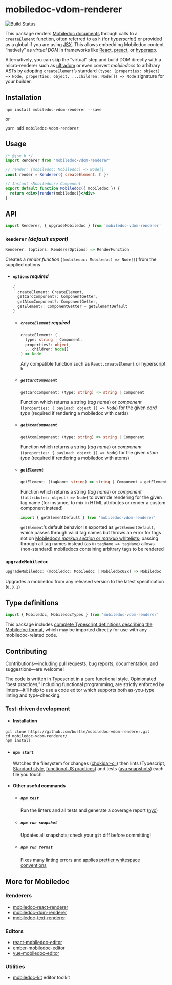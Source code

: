 # mobiledoc-vdom-renderer

[![Build Status](https://travis-ci.org/bustle/mobiledoc-vdom-renderer.svg?branch=master)](https://travis-ci.org/bustle/mobiledoc-vdom-renderer)

This package renders [Mobiledoc documents](https://github.com/bustle/mobiledoc-kit/blob/master/MOBILEDOC.md) through calls to a `createElement` function, often referred to as `h` (for _[hyperscript](https://github.com/hyperhype/hyperscript)_) or provided as a global if you are using [JSX](https://facebook.github.io/jsx/). This allows embedding Mobiledoc content “natively” as _virtual DOM_ in frameworks like [React](https://reactjs.org/), [preact](https://preactjs.com/), or [hyperapp](https://github.com/hyperapp/hyperapp).

Alternatively, you can skip the “virtual” step and build DOM directly with a micro-renderer such as [ultradom](https://github.com/JorgeBucaran/ultradom) or even convert _mobiledocs_ to arbitrary ASTs by adopting `createElement`’s standard `(type: (properties: object) => Node, properties: object, ...children: Node[]) => Node` signature for your builder.

## Installation

```shell
npm install mobiledoc-vdom-renderer --save
```

or

```shell
yarn add mobiledoc-vdom-renderer
```

## Usage

```jsx
/* @jsx h */
import Renderer from 'mobiledoc-vdom-renderer'

// render: (mobiledoc: Mobiledoc) => Node[]
const render = Renderer({ createElement: h })

// Instant <Mobiledoc/> Component
export default function Mobiledoc({ mobiledoc }) {
  return <div>{render(mobiledoc)}</div>
}
```

## API

```javascript
import Renderer, { upgradeMobiledoc } from 'mobiledoc-vdom-renderer'
```

### `Renderer` _(default export)_

```typescript
Renderer: (options: RendererOptions) => RenderFunction
```

Creates a _render function_ (`(mobiledoc: Mobiledoc) => Node[]`) from the supplied options

* #### `options` _required_
  ```typescript
  {
    createElement: CreateElement,
    getCardComponent?: ComponentGetter,
    getAtomComponent?: ComponentGetter,
    getElement?: ComponentGetter = getElementDefault
  }
  ```
  * ##### `createElement` _required_
    ```typescript
    createElement: (
      type: string | Component,
      properties?: object,
      ...children: Node[]
    ) => Node
    ```
    Any compatible function such as `React.createElement` or hyperscript `h`
  * ##### `getCardComponent`
    ```typescript
    getCardComponent: (type: string) => string | Component
    ```
    Function which returns a string (_tag name_) or _component_ (`(properties: { payload: object }) => Node`) for the given _card type_ (required if rendering a mobiledoc with cards)
  * ##### `getAtomComponent`
    ```typescript
    getAtomComponent: (type: string) => string | Component
    ```
    Function which returns a string (_tag name_) or _component_ (`(properties: { payload: object }) => Node`) for the given _atom type_ (required if rendering a mobiledoc with atoms)
  * ##### `getElement`
    ```typescript
    getElement: (tagName: string) => string | Component = getElementDefault
    ```
    Function which returns a string (_tag name_) or _component_ (`(attributes: object) => Node`) to override rendering for the given tag name (for instance, to mix in HTML attributes or render a custom component instead)
    ```typescript
    import { getElementDefault } from 'mobiledoc-vdom-renderer'
    ```
    `getElement`’s default behavior is exported as `getElementDefault`, which passes through valid tag names but throws an error for tags not on [Mobiledoc’s _markup section_ or _markup_ whitelists](./types/Mobiledoc/0.3/index.ts); passing through all tag names instead (as in `tagName => tagName`) allows (non-standard) mobiledocs containing arbitrary tags to be rendered

### `upgradeMobiledoc`

```typescript
upgradeMobiledoc: (mobiledoc: Mobiledoc | Mobiledoc02x) => Mobiledoc
```

Upgrades a mobiledoc from any released version to the latest specification (`0.3.1`)

## Type definitions

```typescript
import { Mobiledoc, MobiledocTypes } from 'mobiledoc-vdom-renderer'
```

This package includes [complete Typescript definitions describing the Mobiledoc format](./types/Mobiledoc/0.3/index.ts), which may be imported directly for use with any mobiledoc-related code.

## Contributing

Contributions—including pull requests, bug reports, documentation, and suggestions—are welcome!

The code is written in [Typescript](http://www.typescriptlang.org/) in a pure functional style. Opinionated “best practices,” including functional programming, are strictly enforced by linters—it’ll help to use a code editor which supports both as-you-type linting and type-checking.

### Test-driven development

* #### Installation

```shell
git clone https://github.com/bustle/mobiledoc-vdom-renderer.git
cd mobiledoc-vdom-renderer/
npm install
```

* #### `npm start`

  Watches the filesystem for changes ([chokidar-cli](https://github.com/kimmobrunfeldt/chokidar-cli)) then lints (Typescript, [Standard style](https://standardjs.com/), [functional JS practices](https://github.com/jfmengels/eslint-plugin-fp)) and tests ([ava snapshots](https://github.com/avajs/ava#snapshot-testing)) each file you touch

* #### Other useful commands
  * ##### `npm test`
    Run the linters and all tests and generate a coverage report ([nyc](https://github.com/istanbuljs/nyc))
  * ##### `npm run snapshot`
    Updates all snapshots; check your `git` diff before committing!
  * ##### `npm run format`
    Fixes many linting errors and applies [prettier whitespace conventions](https://github.com/prettier/prettier)

## More for Mobiledoc

### Renderers

* [mobiledoc-react-renderer](https://github.com/dailybeast/mobiledoc-react-renderer)
* [mobiledoc-dom-renderer](https://github.com/bustle/mobiledoc-dom-renderer)
* [mobiledoc-text-renderer](https://github.com/bustle/mobiledoc-text-renderer)

### Editors

* [react-mobiledoc-editor](https://github.com/joshfrench/react-mobiledoc-editor)
* [ember-mobiledoc-editor](https://github.com/bustle/ember-mobiledoc-editor)
* [vue-mobiledoc-editor](https://github.com/alidcastano/vue-mobiledoc-editor)

### Utilities

* [mobiledoc-kit](https://github.com/bustle/mobiledoc-kit) editor toolkit
